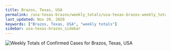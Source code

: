 ```yaml
---
title: Brazos, Texas, USA
permalink: /usa-texas-brazos/weekly_totals/usa-texas-brazos-weekly_totals.html
last_updated: Nov 20, 2020
keywords: ["Brazos, Texas, USA", "weekly totals"]
sidebar: usa-texas-brazos_sidebar
---
```


![Weekly Totals of Confirmed Cases for Brazos, Texas, USA](/covid_tracker/images/graphs/usa-texas-brazos-weekly_totals_graph.png)
